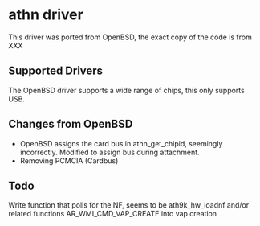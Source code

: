 # athn driver

This driver was ported from OpenBSD, the exact copy of the code is from XXX

## Supported Drivers

The OpenBSD driver supports a wide range of chips, this only supports USB.

## Changes from OpenBSD

* OpenBSD assigns the card bus in athn_get_chipid, seemingly incorrectly. Modified to assign bus during attachment.
* Removing PCMCIA (Cardbus)

## Todo

Write function that polls for the NF, seems to be ath9k_hw_loadnf and/or related functions
AR_WMI_CMD_VAP_CREATE into vap creation
